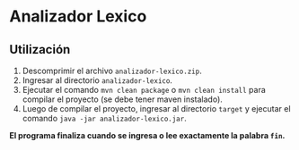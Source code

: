 # Analizador Lexico 

## Utilización

1. Descomprimir el archivo `analizador-lexico.zip`.
2. Ingresar al directorio `analizador-lexico`.
3. Ejecutar el comando `mvn clean package` o `mvn clean install` para compilar el proyecto (se debe tener maven instalado).
4. Luego de compilar el proyecto, ingresar al directorio `target` y ejecutar el comando `java -jar analizador-lexico.jar`.

**El programa finaliza cuando se ingresa o lee exactamente la palabra `fin`.**